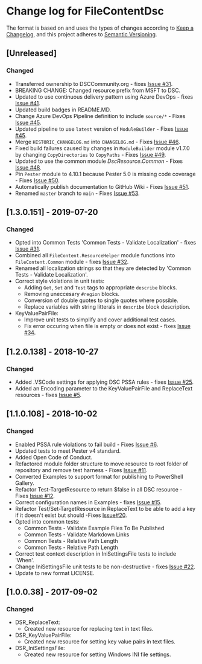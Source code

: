 # Change log for FileContentDsc

The format is based on and uses the types of changes according to [Keep a Changelog](https://keepachangelog.com/en/1.0.0/),
and this project adheres to [Semantic Versioning](https://semver.org/spec/v2.0.0.html).

## [Unreleased]

### Changed

- Transferred ownership to DSCCommunity.org -
  fixes [Issue #31](https://github.com/dsccommunity/FileContentDsc/issues/39).
- BREAKING CHANGE: Changed resource prefix from MSFT to DSC.
- Updated to use continuous delivery pattern using Azure DevOps - fixes
  [Issue #41](https://github.com/dsccommunity/FileContentDsc/issues/41).
- Updated build badges in README.MD.
- Change Azure DevOps Pipeline definition to include `source/*` - Fixes [Issue #45](https://github.com/dsccommunity/FileContentDsc/issues/45).
- Updated pipeline to use `latest` version of `ModuleBuilder` - Fixes [Issue #45](https://github.com/dsccommunity/FileContentDsc/issues/45).
- Merge `HISTORIC_CHANGELOG.md` into `CHANGELOG.md` - Fixes [Issue #46](https://github.com/dsccommunity/FileContentDsc/issues/46).
- Fixed build failures caused by changes in `ModuleBuilder` module v1.7.0
  by changing `CopyDirectories` to `CopyPaths` - Fixes [Issue #49](https://github.com/dsccommunity/FileContentDsc/issues/49).
- Updated to use the common module _DscResource.Common_ - Fixes [Issue #48](https://github.com/dsccommunity/FileContentDsc/issues/48).
- Pin `Pester` module to 4.10.1 because Pester 5.0 is missing code
  coverage - Fixes [Issue #50](https://github.com/dsccommunity/FileContentDsc/issues/50).
- Automatically publish documentation to GitHub Wiki - Fixes [Issue #51](https://github.com/dsccommunity/FileContentDsc/issues/51).
- Renamed `master` branch to `main` - Fixes [Issue #53](https://github.com/dsccommunity/FileContentDsc/issues/53).

## [1.3.0.151] - 2019-07-20

### Changed

- Opted into Common Tests 'Common Tests - Validate Localization' -
  fixes [Issue #31](https://github.com/PlagueHO/FileContentDsc/issues/32).
- Combined all `FileContent.ResourceHelper` module functions into
  `FileContent.Common` module - fixes [Issue #32](https://github.com/PlagueHO/FileContentDsc/issues/32).
- Renamed all localization strings so that they are detected by
  'Common Tests - Validate Localization'.
- Correct style violations in unit tests:
  - Adding `Get`, `Set` and `Test` tags to appropriate `describe` blocks.
  - Removing uneccesary `#region` blocks.
  - Conversion of double quotes to single quotes where possible.
  - Replace variables with string litterals in `describe` block description.
- KeyValuePairFile:
  - Improve unit tests to simplify and cover additional test cases.
  - Fix error occuring when file is empty or does not exist - fixes [Issue #34](https://github.com/PlagueHO/FileContentDsc/issues/34).

## [1.2.0.138] - 2018-10-27

### Changed

- Added .VSCode settings for applying DSC PSSA rules - fixes [Issue #25](https://github.com/PlagueHO/FileContentDsc/issues/25).
- Added an Encoding parameter to the KeyValuePairFile and ReplaceText
  resources - fixes [Issue #5](https://github.com/PlagueHO/FileContentDsc/issues/5).

## [1.1.0.108] - 2018-10-02

### Changed

- Enabled PSSA rule violations to fail build - Fixes [Issue #6](https://github.com/PlagueHO/FileContentDsc/issues/6).
- Updated tests to meet Pester v4 standard.
- Added Open Code of Conduct.
- Refactored module folder structure to move resource
  to root folder of repository and remove test harness - Fixes [Issue #11](https://github.com/PlagueHO/FileContentDsc/issues/11).
- Converted Examples to support format for publishing to PowerShell
  Gallery.
- Refactor Test-TargetResource to return $false in all DSC resource - Fixes
  [Issue #12](https://github.com/PlagueHO/FileContentDsc/issues/13).
- Correct configuration names in Examples - fixes [Issue #15](https://github.com/PowerShell/FileContentDsc/issues/15).
- Refactor Test/Set-TargetResource in ReplaceText to be able to add a key if it
  doesn't exist but should -Fixes
  [Issue#20](https://github.com/PlagueHO/FileContentDsc/issues/20).
- Opted into common tests:
  - Common Tests - Validate Example Files To Be Published
  - Common Tests - Validate Markdown Links
  - Common Tests - Relative Path Length
  - Common Tests - Relative Path Length
- Correct test context description in IniSettingsFile tests to include 'When'.
- Change IniSettingsFile unit tests to be non-destructive - fixes [Issue #22](https://github.com/PowerShell/FileContentDsc/issues/22).
- Update to new format LICENSE.

## [1.0.0.38] - 2017-09-02

### Changed

- DSR_ReplaceText:
  - Created new resource for replacing text in text files.
- DSR_KeyValuePairFile:
  - Created new resource for setting key value pairs in text files.
- DSR_IniSettingsFile:
  - Created new resource for setting Windows INI file settings.

